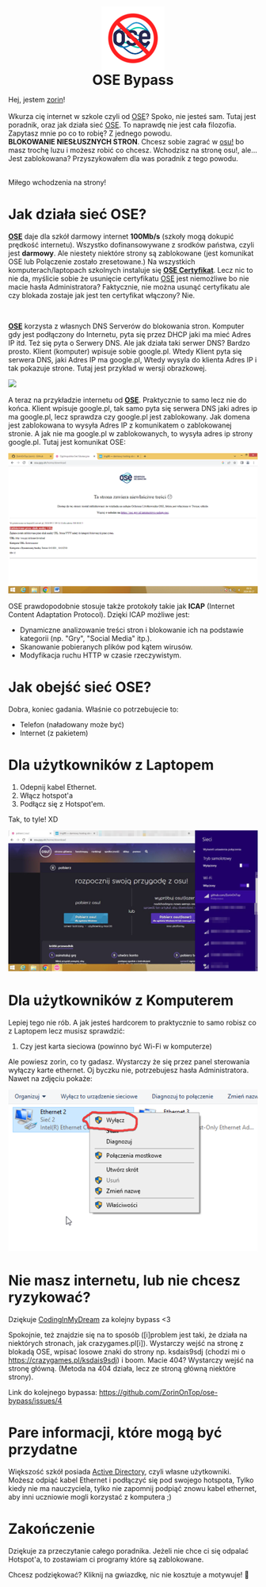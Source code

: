 <div align="center">
  <img src="https://github.com/ZorinOnTop/ose-bypass/blob/main/img/logo.png" alt="OSE Bypass" width="128" height="128" />
  <h1 style="margin: 0;">OSE Bypass</h1>
</div>


Hej, jestem [zorin](https://github.com/ZorinOnTop)! <br><br>Wkurza cię internet w szkole czyli od [OSE](https://ose.gov.pl/)? Spoko, nie jesteś sam. Tutaj jest poradnik, oraz jak działa sieć [OSE](https://ose.gov.pl/). To naprawdę nie jest cała filozofia. Zapytasz mnie po co to robię? Z jednego powodu.
<br>**BLOKOWANIE NIESŁUSZNYCH STRON**. Chcesz sobie zagrać w [osu!](https://osu.ppy.sh/) bo masz trochę luzu i możesz robić co chcesz. Wchodzisz na stronę osu!, ale... Jest zablokowana? Przyszykowałem dla was poradnik z tego powodu.

<br>Miłego wchodzenia na strony!

# Jak działa sieć OSE?

[**OSE**](https://ose.gov.pl/) daje dla szkół darmowy internet **100Mb/s** (szkoły mogą dokupić prędkość internetu). Wszystko dofinansowywane z srodków państwa, czyli jest **darmowy**. Ale niestety niektóre strony są zablokowane (jest komunikat OSE lub Polączenie zostało zresetowane.) Na wszystkich komputerach/laptopach szkolnych instaluje się [**OSE Certyfikat**](https://ose.gov.pl/certyfikaty-ose). Lecz nic to nie da, myślicie sobie że usunięcie certyfikatu [OSE](https://ose.gov.pl/) jest niemożliwe bo nie macie hasła Administratora? Faktycznie, nie można usunąć certyfikatu ale czy blokada zostaje jak jest ten certyfikat włączony? Nie.

<br>

[**OSE**](https://ose.gov.pl/) korzysta z własnych DNS Serverów do blokowania stron. Komputer gdy jest podłączony do Internetu, pyta się przez DHCP jaki ma mieć Adres IP itd. Też się pyta o Serwery DNS. Ale jak działa taki serwer DNS? Bardzo prosto. Klient (komputer) wpisuje sobie google.pl. Wtedy Klient pyta się serwera DNS, jaki Adres IP ma google.pl, Wtedy wysyla do klienta Adres IP i tak pokazuje strone. Tutaj jest przykład w wersji obrazkowej.

<img src="https://wiki.dataspace.pl/wp-content/uploads/2019/12/Adnotacja-2019-12-06-190357.png">

A teraz na przykładzie internetu od [**OSE**](https://ose.gov.pl/). Praktycznie to samo lecz nie do końca. Klient wpisuje google.pl, tak samo pyta się serwera DNS jaki adres ip ma google.pl, lecz sprawdza czy google.pl jest zablokowany. Jak domena jest zablokowana to wysyła Adres IP z komunikatem o zablokowanej stronie. A jak nie ma google.pl w zablokowanych, to wysyła adres ip strony google.pl. Tutaj jest komunikat OSE:

<img src="https://github.com/ZorinOnTop/ose-bypass/blob/main/img/osezablokowane.png">

OSE prawdopodobnie stosuje także protokoły takie jak **ICAP** (Internet Content Adaptation Protocol). Dzięki ICAP możliwe jest:
- Dynamiczne analizowanie treści stron i blokowanie ich na podstawie kategorii (np. "Gry", "Social Media" itp.).
- Skanowanie pobieranych plików pod kątem wirusów.
- Modyfikacja ruchu HTTP w czasie rzeczywistym.


# Jak obejść sieć OSE?

Dobra, koniec gadania. Właśnie co potrzebujecie to:
* Telefon (naładowany może być)
* Internet (z pakietem)

# Dla użytkowników z Laptopem

1. Odepnij kabel Ethernet.
2. Włącz hotspot'a
3. Podłącz się z Hotspot'em.

Tak, to tyle! XD

<img src="https://github.com/ZorinOnTop/ose-bypass/blob/main/img/ApplicationFrameHost_IevwcSiBGr.png">

# Dla użytkowników z Komputerem

Lepiej tego nie rób. A jak jesteś hardcorem to praktycznie to samo robisz co z Laptopem lecz musisz sprawdzić:

1. Czy jest karta sieciowa (powinno być Wi-Fi w komputerze)

Ale powiesz zorin, co ty gadasz. Wystarczy że się przez panel sterowania wyłączy karte ethernet. Oj byczku nie, potrzebujesz hasła Administratora. Nawet na zdjęciu pokaże:

<img src="https://github.com/ZorinOnTop/ose-bypass/blob/main/img/explorer_Iq3XLOAyln.png">

# Nie masz internetu, lub nie chcesz ryzykować?
Dziękuje [CodingInMyDream](https://github.com/CodingInMyDream) za kolejny bypass <3

Spokojnie, też znajdzie się na to sposób ([i]problem jest taki, że działa na niektórych stronach, jak crazygames.pl[i]).
Wystarczy wejść na stronę z blokadą OSE, wpisać losowe znaki do strony np. ksdais9sdj (chodzi mi o https://crazygames.pl/ksdais9sdj) i boom. Macie 404? Wystarczy wejść na stronę główną. (Metoda na 404 działa, lecz ze stroną główną niektóre strony).

Link do kolejnego bypassa: https://github.com/ZorinOnTop/ose-bypass/issues/4

# Pare informacji, które mogą być przydatne

Większość szkół posiada [Active Directory](https://pl.wikipedia.org/wiki/Active_Directory), czyli własne użytkowniki. Możesz odpiąć kabel Ethernet i podłączyć się pod swojego hotspota, Tylko kiedy nie ma nauczyciela, tylko nie zapomnij podpiąć znowu kabel ethernet, aby inni uczniowie mogli korzystać z komputera ;)

# Zakończenie

Dziękuje za przeczytanie całego poradnika. Jeżeli nie chce ci się odpalać Hotspot'a, to zostawiam ci programy które są zablokowane.

Chcesz podziękować? Kliknij na gwiazdkę, nic nie kosztuje a motywuje! 🧡
